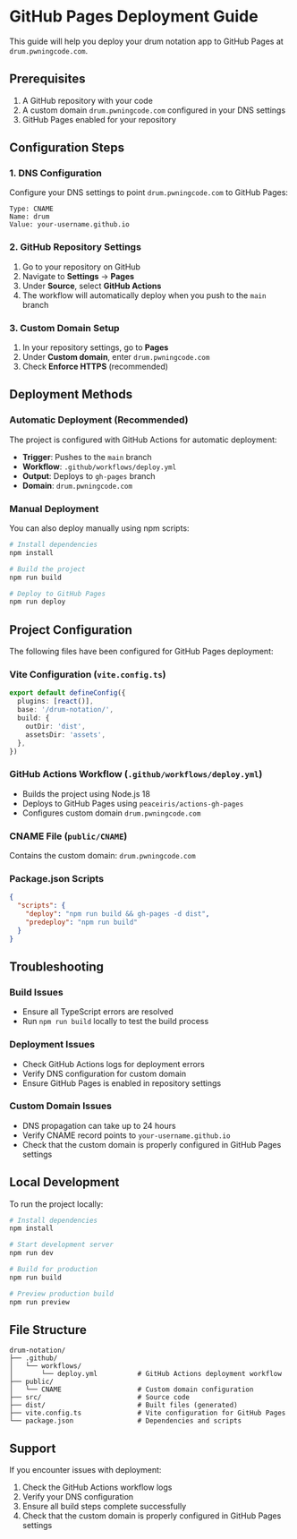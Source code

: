 # GitHub Pages Deployment Guide

This guide will help you deploy your drum notation app to GitHub Pages at `drum.pwningcode.com`.

## Prerequisites

1. A GitHub repository with your code
2. A custom domain `drum.pwningcode.com` configured in your DNS settings
3. GitHub Pages enabled for your repository

## Configuration Steps

### 1. DNS Configuration

Configure your DNS settings to point `drum.pwningcode.com` to GitHub Pages:

```
Type: CNAME
Name: drum
Value: your-username.github.io
```

### 2. GitHub Repository Settings

1. Go to your repository on GitHub
2. Navigate to **Settings** → **Pages**
3. Under **Source**, select **GitHub Actions**
4. The workflow will automatically deploy when you push to the `main` branch

### 3. Custom Domain Setup

1. In your repository settings, go to **Pages**
2. Under **Custom domain**, enter `drum.pwningcode.com`
3. Check **Enforce HTTPS** (recommended)

## Deployment Methods

### Automatic Deployment (Recommended)

The project is configured with GitHub Actions for automatic deployment:

- **Trigger**: Pushes to the `main` branch
- **Workflow**: `.github/workflows/deploy.yml`
- **Output**: Deploys to `gh-pages` branch
- **Domain**: `drum.pwningcode.com`

### Manual Deployment

You can also deploy manually using npm scripts:

```bash
# Install dependencies
npm install

# Build the project
npm run build

# Deploy to GitHub Pages
npm run deploy
```

## Project Configuration

The following files have been configured for GitHub Pages deployment:

### Vite Configuration (`vite.config.ts`)
```typescript
export default defineConfig({
  plugins: [react()],
  base: '/drum-notation/',
  build: {
    outDir: 'dist',
    assetsDir: 'assets',
  },
})
```

### GitHub Actions Workflow (`.github/workflows/deploy.yml`)
- Builds the project using Node.js 18
- Deploys to GitHub Pages using `peaceiris/actions-gh-pages`
- Configures custom domain `drum.pwningcode.com`

### CNAME File (`public/CNAME`)
Contains the custom domain: `drum.pwningcode.com`

### Package.json Scripts
```json
{
  "scripts": {
    "deploy": "npm run build && gh-pages -d dist",
    "predeploy": "npm run build"
  }
}
```

## Troubleshooting

### Build Issues
- Ensure all TypeScript errors are resolved
- Run `npm run build` locally to test the build process

### Deployment Issues
- Check GitHub Actions logs for deployment errors
- Verify DNS configuration for custom domain
- Ensure GitHub Pages is enabled in repository settings

### Custom Domain Issues
- DNS propagation can take up to 24 hours
- Verify CNAME record points to `your-username.github.io`
- Check that the custom domain is properly configured in GitHub Pages settings

## Local Development

To run the project locally:

```bash
# Install dependencies
npm install

# Start development server
npm run dev

# Build for production
npm run build

# Preview production build
npm run preview
```

## File Structure

```
drum-notation/
├── .github/
│   └── workflows/
│       └── deploy.yml          # GitHub Actions deployment workflow
├── public/
│   └── CNAME                   # Custom domain configuration
├── src/                        # Source code
├── dist/                       # Built files (generated)
├── vite.config.ts              # Vite configuration for GitHub Pages
└── package.json                # Dependencies and scripts
```

## Support

If you encounter issues with deployment:

1. Check the GitHub Actions workflow logs
2. Verify your DNS configuration
3. Ensure all build steps complete successfully
4. Check that the custom domain is properly configured in GitHub Pages settings
